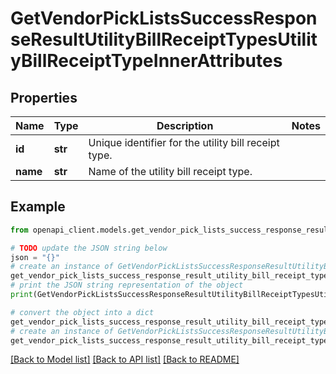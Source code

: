 # GetVendorPickListsSuccessResponseResultUtilityBillReceiptTypesUtilityBillReceiptTypeInnerAttributes


## Properties

Name | Type | Description | Notes
------------ | ------------- | ------------- | -------------
**id** | **str** | Unique identifier for the utility bill receipt type. | 
**name** | **str** | Name of the utility bill receipt type. | 

## Example

```python
from openapi_client.models.get_vendor_pick_lists_success_response_result_utility_bill_receipt_types_utility_bill_receipt_type_inner_attributes import GetVendorPickListsSuccessResponseResultUtilityBillReceiptTypesUtilityBillReceiptTypeInnerAttributes

# TODO update the JSON string below
json = "{}"
# create an instance of GetVendorPickListsSuccessResponseResultUtilityBillReceiptTypesUtilityBillReceiptTypeInnerAttributes from a JSON string
get_vendor_pick_lists_success_response_result_utility_bill_receipt_types_utility_bill_receipt_type_inner_attributes_instance = GetVendorPickListsSuccessResponseResultUtilityBillReceiptTypesUtilityBillReceiptTypeInnerAttributes.from_json(json)
# print the JSON string representation of the object
print(GetVendorPickListsSuccessResponseResultUtilityBillReceiptTypesUtilityBillReceiptTypeInnerAttributes.to_json())

# convert the object into a dict
get_vendor_pick_lists_success_response_result_utility_bill_receipt_types_utility_bill_receipt_type_inner_attributes_dict = get_vendor_pick_lists_success_response_result_utility_bill_receipt_types_utility_bill_receipt_type_inner_attributes_instance.to_dict()
# create an instance of GetVendorPickListsSuccessResponseResultUtilityBillReceiptTypesUtilityBillReceiptTypeInnerAttributes from a dict
get_vendor_pick_lists_success_response_result_utility_bill_receipt_types_utility_bill_receipt_type_inner_attributes_from_dict = GetVendorPickListsSuccessResponseResultUtilityBillReceiptTypesUtilityBillReceiptTypeInnerAttributes.from_dict(get_vendor_pick_lists_success_response_result_utility_bill_receipt_types_utility_bill_receipt_type_inner_attributes_dict)
```
[[Back to Model list]](../README.md#documentation-for-models) [[Back to API list]](../README.md#documentation-for-api-endpoints) [[Back to README]](../README.md)


